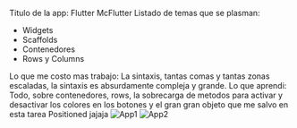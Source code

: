 Titulo de la app: Flutter McFlutter
Listado de temas que se plasman:
  - Widgets
  - Scaffolds
  - Contenedores
  - Rows y Columns

Lo que me costo mas trabajo: La sintaxis, tantas comas y tantas zonas escaladas, la sintaxis es absurdamente compleja y grande.
Lo que aprendi: Todo, sobre contenedores, rows, la sobrecarga de metodos para activar y desactivar los colores en los botones y el gran gran objeto que me salvo en esta tarea Positioned jajaja
![App1](https://github.com/EduardoGonzalez4321/TareasDPM/assets/62006769/75b6fc59-3dc4-499d-9b64-4d65582e086d)
![App2](https://github.com/EduardoGonzalez4321/TareasDPM/assets/62006769/762b83ee-614c-46b5-8066-3fceb060027c)
